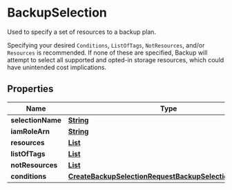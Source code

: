

# BackupSelection

<p>Used to specify a set of resources to a backup plan.</p> <p>Specifying your desired <code>Conditions</code>, <code>ListOfTags</code>, <code>NotResources</code>, and/or <code>Resources</code> is recommended. If none of these are specified, Backup will attempt to select all supported and opted-in storage resources, which could have unintended cost implications.</p>

## Properties

| Name | Type | Description | Notes |
|------------ | ------------- | ------------- | -------------|
|**selectionName** | [**String**](String.md) |  |  |
|**iamRoleArn** | [**String**](String.md) |  |  |
|**resources** | [**List**](List.md) |  |  [optional] |
|**listOfTags** | [**List**](List.md) |  |  [optional] |
|**notResources** | [**List**](List.md) |  |  [optional] |
|**conditions** | [**CreateBackupSelectionRequestBackupSelectionConditions**](CreateBackupSelectionRequestBackupSelectionConditions.md) |  |  [optional] |



